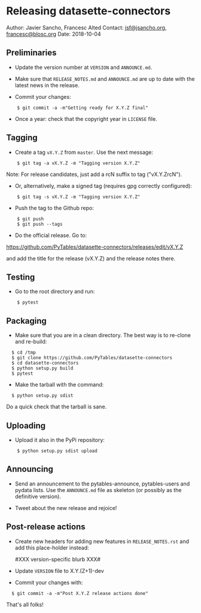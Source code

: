 # Releasing datasette-connectors

Author: Javier Sancho, Francesc Alted
Contact: jsf@jsancho.org, francesc@blosc.org
Date: 2018-10-04


## Preliminaries

* Update the version number at ``VERSION`` and ``ANNOUNCE.md``.

* Make sure that ``RELEASE_NOTES.md`` and ``ANNOUNCE.md`` are up to
  date with the latest news in the release.

* Commit your changes:

```
    $ git commit -a -m"Getting ready for X.Y.Z final"
```

* Once a year: check that the copyright year in `LICENSE` file.


## Tagging

* Create a tag ``vX.Y.Z`` from ``master``.  Use the next message:

```
    $ git tag -a vX.Y.Z -m "Tagging version X.Y.Z"
```

  Note: For release candidates, just add a rcN suffix to tag ("vX.Y.ZrcN").

* Or, alternatively, make a signed tag (requires gpg correctly configured):

```
    $ git tag -s vX.Y.Z -m "Tagging version X.Y.Z"
```

* Push the tag to the Github repo:

```
    $ git push
    $ git push --tags
```

* Do the official release.  Go to:

https://github.com/PyTables/datasette-connectors/releases/edit/vX.Y.Z

and add the title for the release (vX.Y.Z) and the release notes there.


## Testing

* Go to the root directory and run:

```
    $ pytest
```


## Packaging

* Make sure that you are in a clean directory.  The best way is to
  re-clone and re-build:

```
  $ cd /tmp
  $ git clone https://github.com/PyTables/datasette-connectors
  $ cd datasette-connectors
  $ python setup.py build
  $ pytest
```

* Make the tarball with the command:

```
  $ python setup.py sdist
```

Do a quick check that the tarball is sane.


## Uploading

* Upload it also in the PyPi repository:

```
    $ python setup.py sdist upload
```


## Announcing

* Send an announcement to the pytables-announce, pytables-users and pydata
  lists.  Use the ``ANNOUNCE.md`` file as skeleton (or possibly as
  the definitive version).

* Tweet about the new release and rejoice!


## Post-release actions

* Create new headers for adding new features in ``RELEASE_NOTES.rst``
  and add this place-holder instead:

  #XXX version-specific blurb XXX#

* Update ``VERSION`` file to X.Y.(Z+1)-dev

* Commit your changes with:

```
  $ git commit -a -m"Post X.Y.Z release actions done"
```


That's all folks!
